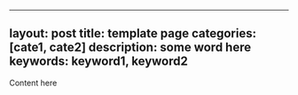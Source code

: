 ----
layout: post
title: template page
categories: [cate1, cate2]
description: some word here
keywords: keyword1, keyword2
----

Content here
